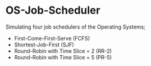 # OS-Job-Scheduler
Simulating four job schedulers of the Operating Systems; 
- First-Come-First-Serve (FCFS)
- Shortest-Job-First (SJF)
- Round-Robin with Time Slice = 2 (RR-2)
- Round-Robin with Time Slice = 5 (PR-5)


